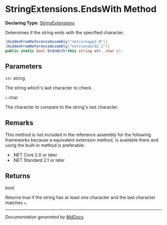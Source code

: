 ﻿# StringExtensions.EndsWith Method

**Declaring Type:** [StringExtensions](../index.md)

Determines if the string ends with the specified character.

```csharp
[HiddenFromReferenceAssembly("netcoreapp2.0")]
[HiddenFromReferenceAssembly("netstandard2.1")]
public static bool EndsWith(this string str, char c);
```

## Parameters

`str`  string

The string which's last character to check.

`c`  char

The character to compare to the string's last character.

## Remarks

This method is not included in the reference assembly for the following frameworks because a equivalent extension method, is available there and using the built\-in method is preferable:

- .NET Core 2.0 or later
- .NET Standard 2.1 or later

## Returns

bool

Returns true if the string has at least one character and the last character matches `c`.

___

*Documentation generated by [MdDocs](https://github.com/ap0llo/mddocs)*
